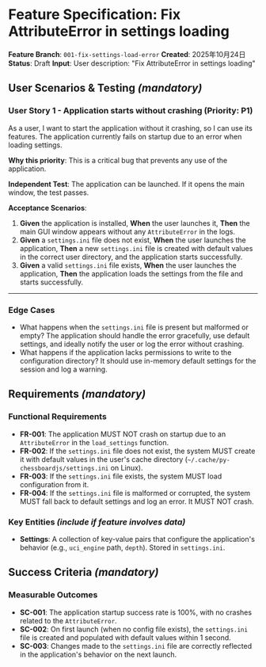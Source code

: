 # Feature Specification: Fix AttributeError in settings loading

**Feature Branch**: `001-fix-settings-load-error`
**Created**: 2025年10月24日
**Status**: Draft
**Input**: User description: "Fix AttributeError in settings loading"

## User Scenarios & Testing *(mandatory)*

### User Story 1 - Application starts without crashing (Priority: P1)

As a user, I want to start the application without it crashing, so I can use its features. The application currently fails on startup due to an error when loading settings.

**Why this priority**: This is a critical bug that prevents any use of the application.

**Independent Test**: The application can be launched. If it opens the main window, the test passes.

**Acceptance Scenarios**:

1. **Given** the application is installed, **When** the user launches it, **Then** the main GUI window appears without any `AttributeError` in the logs.
2. **Given** a `settings.ini` file does not exist, **When** the user launches the application, **Then** a new `settings.ini` file is created with default values in the correct user directory, and the application starts successfully.
3. **Given** a valid `settings.ini` file exists, **When** the user launches the application, **Then** the application loads the settings from the file and starts successfully.

---

### Edge Cases

- What happens when the `settings.ini` file is present but malformed or empty? The application should handle the error gracefully, use default settings, and ideally notify the user or log the error without crashing.
- What happens if the application lacks permissions to write to the configuration directory? It should use in-memory default settings for the session and log a warning.

## Requirements *(mandatory)*

### Functional Requirements

- **FR-001**: The application MUST NOT crash on startup due to an `AttributeError` in the `load_settings` function.
- **FR-002**: If the `settings.ini` file does not exist, the system MUST create it with default values in the user's cache directory (`~/.cache/py-chessboardjs/settings.ini` on Linux).
- **FR-003**: If the `settings.ini` file exists, the system MUST load configuration from it.
- **FR-004**: If the `settings.ini` file is malformed or corrupted, the system MUST fall back to default settings and log an error. It MUST NOT crash.

### Key Entities *(include if feature involves data)*

- **Settings**: A collection of key-value pairs that configure the application's behavior (e.g., `uci_engine` path, `depth`). Stored in `settings.ini`.

## Success Criteria *(mandatory)*

### Measurable Outcomes

- **SC-001**: The application startup success rate is 100%, with no crashes related to the `AttributeError`.
- **SC-002**: On first launch (when no config file exists), the `settings.ini` file is created and populated with default values within 1 second.
- **SC-003**: Changes made to the `settings.ini` file are correctly reflected in the application's behavior on the next launch.